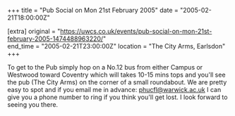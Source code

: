 +++
title = "Pub Social on Mon 21st February 2005"
date = "2005-02-21T18:00:00Z"

[extra]
original = "https://uwcs.co.uk/events/pub-social-on-mon-21st-february-2005-1474488963220/"    
end_time = "2005-02-21T23:00:00Z"
location = "The City Arms, Earlsdon"
+++

To get to the Pub simply hop on a No.12 bus from either Campus or Westwood toward Coventry which will takes 10-15 mins tops and you'll see the pub (The City Arms) on the corner of a small roundabout. We are pretty easy to spot and if you email me in advance: phucfl@warwick.ac.uk I can give you a phone number to ring if you think you'll get lost. I look forward to seeing you there.

